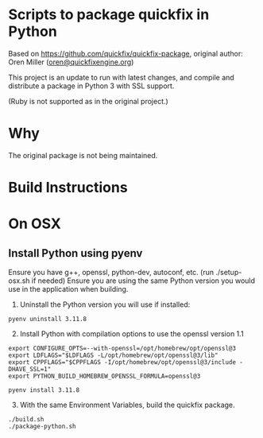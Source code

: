 
# Scripts to package quickfix in Python

Based on https://github.com/quickfix/quickfix-package, original author: Oren Miller (oren@quickfixengine.org)

This project is an update to run with latest changes,
and compile and distribute a package in Python 3 with SSL support.

(Ruby is not supported as in the original project.)

# Why
The original package is not being maintained.

# Build Instructions

# On OSX

## Install Python using pyenv

Ensure you have g++, openssl, python-dev, autoconf, etc. (run ./setup-osx.sh if needed)
Ensure you are using the same Python version you would use in the application when building.

1. Uninstall the Python version you will use if installed:

```
pyenv uninstall 3.11.8
```

2. Install Python with compilation options to use the openssl version 1.1

```
export CONFIGURE_OPTS=--with-openssl=/opt/homebrew/opt/openssl@3
export LDFLAGS="$LDFLAGS -L/opt/homebrew/opt/openssl@3/lib"
export CPPFLAGS="$CPPFLAGS -I/opt/homebrew/opt/openssl@3/include -DHAVE_SSL=1"
export PYTHON_BUILD_HOMEBREW_OPENSSL_FORMULA=openssl@3

pyenv install 3.11.8
```

3. With the same Environment Variables, build the quickfix package.

```
./build.sh
./package-python.sh
```
